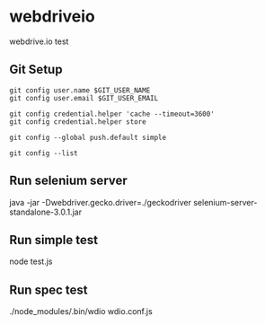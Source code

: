 # webdriveio
webdrive.io test

Git Setup
---------
```
git config user.name $GIT_USER_NAME
git config user.email $GIT_USER_EMAIL

git config credential.helper 'cache --timeout=3600'
git config credential.helper store

git config --global push.default simple

git config --list
```

Run selenium server
-------------------
java -jar -Dwebdriver.gecko.driver=./geckodriver selenium-server-standalone-3.0.1.jar


Run simple test
---------------
node test.js


Run spec test
-------------
./node_modules/.bin/wdio wdio.conf.js

